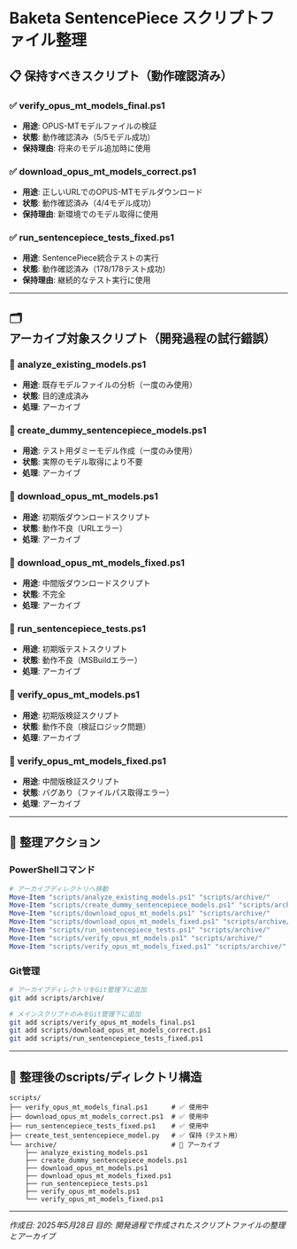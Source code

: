 # Baketa SentencePiece スクリプトファイル整理

## 📋 **保持すべきスクリプト（動作確認済み）**

### ✅ **verify_opus_mt_models_final.ps1**
- **用途**: OPUS-MTモデルファイルの検証
- **状態**: 動作確認済み（5/5モデル成功）
- **保持理由**: 将来のモデル追加時に使用

### ✅ **download_opus_mt_models_correct.ps1** 
- **用途**: 正しいURLでのOPUS-MTモデルダウンロード
- **状態**: 動作確認済み（4/4モデル成功）
- **保持理由**: 新環境でのモデル取得に使用

### ✅ **run_sentencepiece_tests_fixed.ps1**
- **用途**: SentencePiece統合テストの実行
- **状態**: 動作確認済み（178/178テスト成功）
- **保持理由**: 継続的なテスト実行に使用

---

## 🗂️ **アーカイブ対象スクリプト（開発過程の試行錯誤）**

### 📁 **analyze_existing_models.ps1**
- **用途**: 既存モデルファイルの分析（一度のみ使用）
- **状態**: 目的達成済み
- **処理**: アーカイブ

### 📁 **create_dummy_sentencepiece_models.ps1**
- **用途**: テスト用ダミーモデル作成（一度のみ使用）
- **状態**: 実際のモデル取得により不要
- **処理**: アーカイブ

### 📁 **download_opus_mt_models.ps1**
- **用途**: 初期版ダウンロードスクリプト
- **状態**: 動作不良（URLエラー）
- **処理**: アーカイブ

### 📁 **download_opus_mt_models_fixed.ps1**
- **用途**: 中間版ダウンロードスクリプト
- **状態**: 不完全
- **処理**: アーカイブ

### 📁 **run_sentencepiece_tests.ps1**
- **用途**: 初期版テストスクリプト
- **状態**: 動作不良（MSBuildエラー）
- **処理**: アーカイブ

### 📁 **verify_opus_mt_models.ps1**
- **用途**: 初期版検証スクリプト
- **状態**: 動作不良（検証ロジック問題）
- **処理**: アーカイブ

### 📁 **verify_opus_mt_models_fixed.ps1**
- **用途**: 中間版検証スクリプト
- **状態**: バグあり（ファイルパス取得エラー）
- **処理**: アーカイブ

---

## 🚀 **整理アクション**

### **PowerShellコマンド**
```powershell
# アーカイブディレクトリへ移動
Move-Item "scripts/analyze_existing_models.ps1" "scripts/archive/"
Move-Item "scripts/create_dummy_sentencepiece_models.ps1" "scripts/archive/"
Move-Item "scripts/download_opus_mt_models.ps1" "scripts/archive/"
Move-Item "scripts/download_opus_mt_models_fixed.ps1" "scripts/archive/"
Move-Item "scripts/run_sentencepiece_tests.ps1" "scripts/archive/"
Move-Item "scripts/verify_opus_mt_models.ps1" "scripts/archive/"
Move-Item "scripts/verify_opus_mt_models_fixed.ps1" "scripts/archive/"
```

### **Git管理**
```bash
# アーカイブディレクトリをGit管理下に追加
git add scripts/archive/

# メインスクリプトのみをGit管理下に追加
git add scripts/verify_opus_mt_models_final.ps1
git add scripts/download_opus_mt_models_correct.ps1
git add scripts/run_sentencepiece_tests_fixed.ps1
```

---

## 📁 **整理後のscripts/ディレクトリ構造**

```
scripts/
├── verify_opus_mt_models_final.ps1      # ✅ 使用中
├── download_opus_mt_models_correct.ps1  # ✅ 使用中
├── run_sentencepiece_tests_fixed.ps1    # ✅ 使用中
├── create_test_sentencepiece_model.py   # ✅ 保持（テスト用）
└── archive/                             # 📁 アーカイブ
    ├── analyze_existing_models.ps1
    ├── create_dummy_sentencepiece_models.ps1
    ├── download_opus_mt_models.ps1
    ├── download_opus_mt_models_fixed.ps1
    ├── run_sentencepiece_tests.ps1
    ├── verify_opus_mt_models.ps1
    └── verify_opus_mt_models_fixed.ps1
```

---

*作成日: 2025年5月28日*
*目的: 開発過程で作成されたスクリプトファイルの整理とアーカイブ*